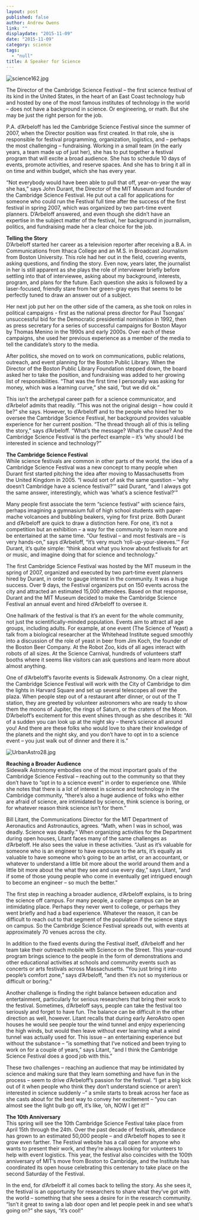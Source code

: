 ```yaml
---
layout: post
published: false
author: Andrew Owens
link: ""
displaydate: "2015-11-09"
date: "2015-11-09"
category: science
tags: 
  - "null"
title: A Speaker for Science
---
```



![science162.jpg]({{site.baseurl}}/assets/science162.jpg)  

The Director of the Cambridge Science Festival – the first science festival of its kind in the United States, in the heart of an East Coast technology hub and hosted by one of the most famous institutes of technology in the world – does not have a background in science. Or engineering, or math. But she may be just the right person for the job.

P.A. d’Arbeloff has led the Cambridge Science Festival since the summer of 2007, when the Director position was first created. In that role, she is responsible for festival programming, organization, logistics, and – perhaps the most challenging – fundraising. Working in a small team (in the early years, a team made up of just her), she has to put together a festival program that will excite a broad audience. She has to schedule 10 days of events, promote activities, and reserve spaces. And she has to bring it all in on time and within budget, which she has every year.

“Not everybody would have been able to pull that off, year-on-year the way she has,” says John Durant, the Director of the MIT Museum and founder of the Cambridge Science Festival. He put out a call for applications for someone who could run the Festival full time after the success of the first festival in spring 2007, which was organized by two part-time event planners. D’Arbeloff answered, and even though she didn’t have an expertise in the subject matter of the festival, her background in journalism, politics, and fundraising made her a clear choice for the job.

**Telling the Story**  
D’Arbeloff started her career as a television reporter after receiving a B.A. in Communications from Ithaca College and an M.S. in Broadcast Journalism from Boston University. This role had her out in the field, covering events, asking questions, and finding the story. Even now, years later, the journalist in her is still apparent as she plays the role of interviewer briefly before settling into that of interviewee, asking about my background, interests, program, and plans for the future. Each question she asks is followed by a laser-focused, friendly stare from her green-gray eyes that seems to be perfectly tuned to draw an answer out of a subject.

Her next job put her on the other side of the camera, as she took on roles in political campaigns - first as the national press director for Paul Tsongas’ unsuccessful bid for the Democratic presidential nomination in 1992, then as press secretary for a series of successful campaigns for Boston Mayor by Thomas Menino in the 1990s and early 2000s. Over each of these campaigns, she used her previous experience as a member of the media to tell the candidate’s story to the media.

After politics, she moved on to work on communications, public relations, outreach, and event planning for the Boston Public Library. When the Director of the Boston Public Library Foundation stepped down, the board asked her to take the position, and fundraising was added to her growing list of responsibilities. “That was the first time I personally was asking for money, which was a learning curve,” she said, “but we did ok.”

This isn’t the archetypal career path for a science communicator, and d’Arbelof admits that readily. “This was not the original design – how could it be?” she says. However, to d’Arbeloff and to the people who hired her to oversee the Cambridge Science Festival, her background provides valuable experience for her current position. “The thread through all of this is telling the story,” says d’Arbeloff. “What’s the message? What’s the cause? And the Cambridge Science Festival is the perfect example – it’s ‘why should I be interested in science and technology?”

**The Cambridge Science Festival**  
While science festivals are common in other parts of the world, the idea of a Cambridge Science Festival was a new concept to many people when Durant first started pitching the idea after moving to Massachusetts from the United Kingdom in 2005. “I would sort of ask the same question – ‘why doesn’t Cambridge have a science festival?’” said Durant, “and I always got the same answer, interestingly, which was ‘what’s a science festival?’”

Many people first associate the term “science festival” with science fairs, perhaps imagining a gymnasium full of high school students with paper-mache volcanoes and bubbling beakers, vying for first prize. Both Durant and d’Arbeloff are quick to draw a distinction here. For one, it’s not a competition but an exhibition – a way for the community to learn more and be entertained at the same time. “Our festival – and most festivals are – is very hands-on,” says d’Arbeloff, “it’s very much ‘roll-up-your-sleeves.’” For Durant, it’s quite simple: “think about what you know about festivals for art or music, and imagine doing that for science and technology.”

The first Cambridge Science Festival was hosted by the MIT museum in the spring of 2007, organized and executed by two part-time event planners hired by Durant, in order to gauge interest in the community. It was a huge success. Over 9 days, the Festival organizers put on 150 events across the city and attracted an estimated 15,000 attendees. Based on that response, Durant and the MIT Museum decided to make the Cambridge Science Festival an annual event and hired d’Arbeloff to oversee it.

One hallmark of the festival is that it’s an event for the whole community, not just the scientifically-minded population. Events aim to attract all age groups, including adults. For example, at one event (The Science of Yeast) a talk from a biological researcher at the Whitehead Institute segued smoothly into a discussion of the role of yeast in beer from Jim Koch, the founder of the Boston Beer Company. At the Robot Zoo, kids of all ages interact with robots of all sizes. At the Science Carnival, hundreds of volunteers staff booths where it seems like visitors can ask questions and learn more about almost anything.

One of d’Arbeloff’s favorite events is Sidewalk Astronomy. On a clear night, the Cambridge Science Festival will work with the City of Cambridge to dim the lights in Harvard Square and set up several telescopes all over the plaza. When people step out of a restaurant after dinner, or out of the T station, they are greeted by volunteer astronomers who are ready to show them the moons of Jupiter, the rings of Saturn, or the craters of the Moon. D’Arbeloff’s excitement for this event shines through as she describes it: “All of a sudden you can look up at the night sky – there’s science all around you! And there are these folks who would love to share their knowledge of the planets and the night sky, and you don’t have to opt in to a science event – you just walk out of dinner and there it is.”

![UrbanAstro28.jpg]({{site.baseurl}}/assets/UrbanAstro28.jpg)  

**Reaching a Broader Audience**  
Sidewalk Astronomy embodies one of the most important goals of the Cambridge Science Festival – reaching out to the community so that they don’t have to “opt in to a science event” in order to experience one. While she notes that there is a lot of interest in science and technology in the Cambridge community, “there’s also a huge audience of folks who either are afraid of science, are intimidated by science, think science is boring, or for whatever reason think science isn’t for them.”

Bill Litant, the Communications Director for the MIT Department of Aeronautics and Astronautics, agrees. “Math, when I was in school, was deadly. Science was deadly.” When organizing activities for the Department during open houses, Litant faces many of the same challenges as d’Arbeloff. He also sees the value in these activities. “Just as it’s valuable for someone who is an engineer to have exposure to the arts, it’s equally as valuable to have someone who’s going to be an artist, or an accountant, or whatever to understand a little bit more about the world around them and a little bit more about the what they see and use every day,” says Litant, “and if some of those young people who come in eventually get intrigued enough to become an engineer – so much the better.”

The first step in reaching a broader audience, d’Arbeloff explains, is to bring the science off campus. For many people, a college campus can be an intimidating place. Perhaps they never went to college, or perhaps they went briefly and had a bad experience. Whatever the reason, it can be difficult to reach out to that segment of the population if the science stays on campus. So the Cambridge Science Festival spreads out, with events at approximately 70 venues across the city.

In addition to the fixed events during the Festival itself, d’Arbeloff and her team take their outreach mobile with Science on the Street. This year-round program brings science to the people in the form of demonstrations and other educational activities at schools and community events such as concerts or arts festivals across Massachusetts. “You just bring it into people’s comfort zone,” says d’Arbeloff, “and then it’s not so mysterious or difficult or boring.”

Another challenge is finding the right balance between education and entertainment, particularly for serious researchers that bring their work to the festival. Sometimes, d’Arbeloff says, people can take the festival too seriously and forget to have fun. The balance can be difficult in the other direction as well, however. Litant recalls that during early AeroAstro open houses he would see people tour the wind tunnel and enjoy experiencing the high winds, but would then leave without ever learning what a wind tunnel was actually used for. This issue – an entertaining experience but without the substance – “is something that I’ve noticed and been trying to work on for a couple of years,” says Litant, “and I think the Cambridge Science Festival does a good job with this.”

These two challenges – reaching an audience that may be intimidated by science and making sure that they learn something and have fun in the process – seem to drive d’Arbeloff’s passion for the festival. “I get a big kick out of it when people who think they don’t understand science or aren’t interested in science suddenly –” a smile starts to break across her face as she casts about for the best way to convey her excitement – “you can almost see the light bulb go off, it’s like, ‘oh, NOW I get it!’”

**The 10th Anniversary**  
This spring will see the 10th Cambridge Science Festival take place from April 15th through the 24th. Over the past decade of festivals, attendance has grown to an estimated 50,000 people – and d’Arbeloff hopes to see it grow even farther. The Festival website has a call open for anyone who wants to present their work, and they’re always looking for volunteers to help with event logistics. This year, the festival also coincides with the 100th anniversary of MIT’s move from Boston to Cambridge, and the Institute has coordinated its open house celebrating this centenary to take place on the second Saturday of the Festival.

In the end, for d’Arbeloff it all comes back to telling the story. As she sees it, the festival is an opportunity for researchers to share what they’ve got with the world – something that she sees a desire for in the research community. “Isn’t it great to swing a lab door open and let people peek in and see what’s going on?” she says, “it’s cool!”
